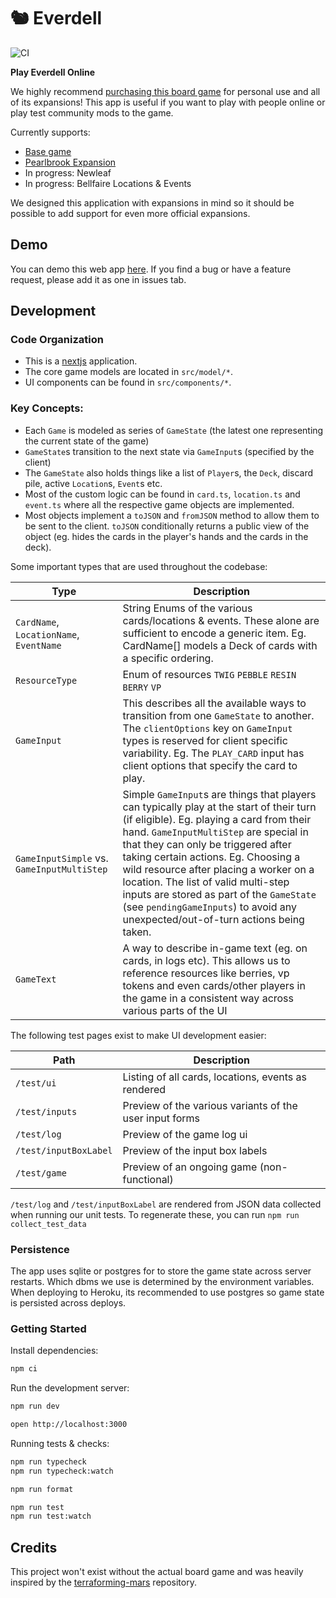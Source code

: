 # 🐿 Everdell

![CI](https://github.com/ymichael/everdell/workflows/CI/badge.svg)

**Play Everdell Online**

We highly recommend [purchasing this board game](https://www.starling.games/everdell) for personal use and all of its expansions! This app is useful if you want to play with people online or play test community mods to the game.

Currently supports:

- [Base game](https://boardgamegeek.com/boardgame/199792/everdell)
- [Pearlbrook Expansion](https://boardgamegeek.com/boardgame/259996/everdell-pearlbrook)
- In progress: Newleaf
- In progress: Bellfaire Locations & Events

We designed this application with expansions in mind so it should be possible to add support for even more official expansions.

## Demo

You can demo this web app [here](https://everdell.vercel.app/). If you find a bug or have a feature request, please add it as one in issues tab.

## Development

### Code Organization

- This is a [nextjs](https://nextjs.org/) application.
- The core game models are located in `src/model/*`.
- UI components can be found in `src/components/*`.

### Key Concepts:

- Each `Game` is modeled as series of `GameState` (the latest one representing the current state of the game)
- `GameState`s transition to the next state via `GameInput`s (specified by the client)
- The `GameState` also holds things like a list of `Player`s, the `Deck`, discard pile, active `Location`s, `Event`s etc.
- Most of the custom logic can be found in `card.ts`, `location.ts` and `event.ts` where all the respective game objects are implemented.
- Most objects implement a `toJSON` and `fromJSON` method to allow them to be sent to the client. `toJSON` conditionally returns a public view of the object (eg. hides the cards in the player's hands and the cards in the deck).

Some important types that are used throughout the codebase:

| Type                                       | Description                                                                                                                                                                                                                                                                                                                                                                                                                                                                    |
| ------------------------------------------ | ------------------------------------------------------------------------------------------------------------------------------------------------------------------------------------------------------------------------------------------------------------------------------------------------------------------------------------------------------------------------------------------------------------------------------------------------------------------------------ |
| `CardName`, `LocationName`, `EventName`    | String Enums of the various cards/locations & events. These alone are sufficient to encode a generic item. Eg. CardName[] models a Deck of cards with a specific ordering.                                                                                                                                                                                                                                                                                                     |
| `ResourceType`                             | Enum of resources `TWIG` `PEBBLE` `RESIN` `BERRY` `VP`                                                                                                                                                                                                                                                                                                                                                                                                                         |
| `GameInput`                                | This describes all the available ways to transition from one `GameState` to another. The `clientOptions` key on `GameInput` types is reserved for client specific variability. Eg. The `PLAY_CARD` input has client options that specify the card to play.                                                                                                                                                                                                                     |
| `GameInputSimple` vs. `GameInputMultiStep` | Simple `GameInput`s are things that players can typically play at the start of their turn (if eligible). Eg. playing a card from their hand. `GameInputMultiStep` are special in that they can only be triggered after taking certain actions. Eg. Choosing a wild resource after placing a worker on a location. The list of valid multi-step inputs are stored as part of the `GameState` (see `pendingGameInputs`) to avoid any unexpected/out-of-turn actions being taken. |
| `GameText`                                 | A way to describe in-game text (eg. on cards, in logs etc). This allows us to reference resources like berries, vp tokens and even cards/other players in the game in a consistent way across various parts of the UI                                                                                                                                                                                                                                                          |

The following test pages exist to make UI development easier:

| Path                  | Description                                             |
| --------------------- | ------------------------------------------------------- |
| `/test/ui`            | Listing of all cards, locations, events as rendered     |
| `/test/inputs`        | Preview of the various variants of the user input forms |
| `/test/log`           | Preview of the game log ui                              |
| `/test/inputBoxLabel` | Preview of the input box labels                         |
| `/test/game`          | Preview of an ongoing game (non-functional)             |

`/test/log` and `/test/inputBoxLabel` are rendered from JSON data collected when running our unit tests.
To regenerate these, you can run `npm run collect_test_data`

### Persistence

The app uses sqlite or postgres for to store the game state across server restarts. Which dbms we use is determined by the environment variables. When deploying to Heroku, its recommended to use postgres so game state is persisted across deploys.

### Getting Started

Install dependencies:

```bash
npm ci
```

Run the development server:

```bash
npm run dev

open http://localhost:3000
```

Running tests & checks:

```bash
npm run typecheck
npm run typecheck:watch

npm run format

npm run test
npm run test:watch
```

## Credits

This project won't exist without the actual board game and was heavily inspired by the [terraforming-mars](https://github.com/bafolts/terraforming-mars) repository.
